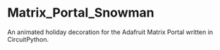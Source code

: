# Matrix_Portal_Snowman
 An animated holiday decoration for the Adafruit Matrix Portal written in CircuitPython.
